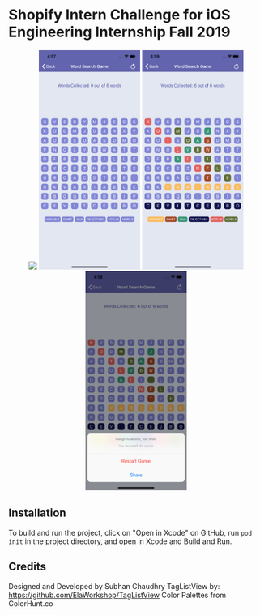 #  Shopify Intern Challenge for iOS Engineering Internship Fall 2019
<p float="left" align="center">
    <img src="/images/screen.gif" width="200"/>
    <img src="/images/startGame.png" width="200"/>
    <img src="/images/inGameScreen.png" width="200"/>
    <img src="/images/SharePage2.png" width="200"/>
</p>

## Installation
To build and run the project, click on "Open in Xcode" on GitHub, run `pod init` in the project directory, and open in Xcode and Build and Run.

## Credits
Designed and Developed by Subhan Chaudhry
TagListView by: https://github.com/ElaWorkshop/TagListView
Color Palettes from ColorHunt.co
